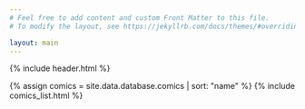 ```yaml
---
# Feel free to add content and custom Front Matter to this file.
# To modify the layout, see https://jekyllrb.com/docs/themes/#overriding-theme-defaults

layout: main
---
```

{% include header.html %}

<div id="comics-list">
{% assign comics = site.data.database.comics | sort: "name" %}
{% include comics_list.html %}
</div>